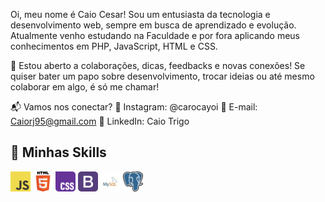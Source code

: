  Oi, meu nome é Caio Cesar!
Sou um entusiasta da tecnologia e desenvolvimento web, sempre em busca de aprendizado e evolução. Atualmente venho estudando na Faculdade e por fora aplicando meus conhecimentos em PHP, JavaScript, HTML e CSS.

💬 Estou aberto a colaborações, dicas, feedbacks e novas conexões!
Se quiser bater um papo sobre desenvolvimento, trocar ideias ou até mesmo colaborar em algo, é só me chamar!

📬 Vamos nos conectar?
📸 Instagram: @carocayoi
📧 E-mail: Caiorj95@gmail.com
🔗 LinkedIn: Caio Trigo

## 🚀 Minhas Skills

<code><img height="32" src="https://raw.githubusercontent.com/github/explore/80688e429a7d4ef2fca1e82350fe8e3517d3494d/topics/javascript/javascript.png" alt="Javascript"/></code>
<code><img height="32" src="https://raw.githubusercontent.com/github/explore/80688e429a7d4ef2fca1e82350fe8e3517d3494d/topics/html/html.png" alt="HTML5"/></code>
<code><img height="32" src="https://raw.githubusercontent.com/github/explore/80688e429a7d4ef2fca1e82350fe8e3517d3494d/topics/css/css.png" alt="CSS"/></code>
<code><img height="32" src="https://raw.githubusercontent.com/github/explore/80688e429a7d4ef2fca1e82350fe8e3517d3494d/topics/bootstrap/bootstrap.png" alt="Bootstrap"/></code>
<code><img height="32" src="https://raw.githubusercontent.com/github/explore/80688e429a7d4ef2fca1e82350fe8e3517d3494d/topics/mysql/mysql.png" alt="MySQL"/></code>
<code><img height="32" src="https://raw.githubusercontent.com/github/explore/80688e429a7d4ef2fca1e82350fe8e3517d3494d/topics/postgresql/postgresql.png" alt="PostegreSQL"/><code>

